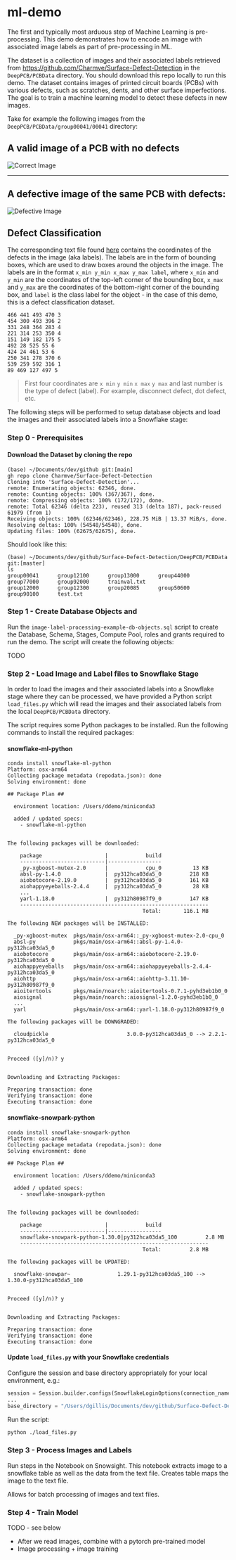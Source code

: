 # ml-demo

The first and typically most arduous step of Machine Learning is pre-processing. This demo demonstrates how to encode an image with associated image labels as part of pre-processing in ML.

The dataset is a collection of images and their associated labels retrieved from https://github.com/Charmve/Surface-Defect-Detection in the `DeepPCB/PCBData` directory. You should download this repo locally to run this demo. The dataset contains images of printed circuit boards (PCBs) with various defects, such as scratches, dents, and other surface imperfections. The goal is to train a machine learning model to detect these defects in new images.

Take for example the following images from the `DeepPCB/PCBData/group00041/00041` directory:

## A valid image of a PCB with no defects

![Correct Image](https://github.com/Charmve/Surface-Defect-Detection/blob/master/DeepPCB/PCBData/group00041/00041/00041000_temp.jpg)

------

## A defective image of the same PCB with defects:

![Defective Image](https://github.com/Charmve/Surface-Defect-Detection/blob/master/DeepPCB/PCBData/group00041/00041/00041000_test.jpg)


## Defect Classification

The corresponding text file found [here](https://github.com/Charmve/Surface-Defect-Detection/blob/master/DeepPCB/PCBData/group00041/00041_not/00041000.txt) contains the coordinates of the defects in the image (aka labels). The labels are in the form of bounding boxes, which are used to draw boxes around the objects in the image. The labels are in the format `x_min y_min x_max y_max label`, where `x_min` and `y_min` are the coordinates of the top-left corner of the bounding box, `x_max` and `y_max` are the coordinates of the bottom-right corner of the bounding box, and `label` is the class label for the object - in the case of this demo, this is a defect classification dataset.

```text
466 441 493 470 3
454 300 493 396 2
331 248 364 283 4
221 314 253 350 4
151 149 182 175 5
492 28 525 55 6
424 24 461 53 6
250 341 278 370 6
539 259 592 316 1
89 469 127 497 5
```

> First four coordinates are `x min` `y min` `x max` `y max` and last number is the type of defect (label). For example, disconnect defect, dot defect, etc.

The following steps will be performed to setup database objects and load the images and their associated labels into a Snowflake stage:

### Step 0 - Prerequisites

#### Download the Dataset by cloning the repo

```shell
(base) ~/Documents/dev/github git:[main]
gh repo clone Charmve/Surface-Defect-Detection
Cloning into 'Surface-Defect-Detection'...
remote: Enumerating objects: 62346, done.
remote: Counting objects: 100% (367/367), done.
remote: Compressing objects: 100% (172/172), done.
remote: Total 62346 (delta 223), reused 313 (delta 187), pack-reused 61979 (from 1)
Receiving objects: 100% (62346/62346), 228.75 MiB | 13.37 MiB/s, done.
Resolving deltas: 100% (54548/54548), done.
Updating files: 100% (62675/62675), done.
```

Should look like this:

```shell
(base) ~/Documents/dev/github/Surface-Defect-Detection/DeepPCB/PCBData git:[master]
ls
group00041      group12100      group13000      group44000      group77000      group92000      trainval.txt
group12000      group12300      group20085      group50600      group90100      test.txt
```

### Step 1 - Create Database Objects and 

Run the `image-label-processing-example-db-objects.sql` script to create the Database, Schema, Stages, Compute Pool, roles and grants required to run the demo. The script will create the following objects:

TODO

### Step 2 - Load Image and Label files to Snowflake Stage

In order to load the images and their associated labels into a Snowflake stage where they can be processed, we have provided a Python script `load_files.py` which  will read the images and their associated labels from the local `DeepPCB/PCBData` directory.

The script requires some Python packages to be installed. Run the following commands to install the required packages:

#### snowflake-ml-python

```shell
conda install snowflake-ml-python
Platform: osx-arm64
Collecting package metadata (repodata.json): done
Solving environment: done

## Package Plan ##

  environment location: /Users/ddemo/miniconda3

  added / updated specs:
    - snowflake-ml-python


The following packages will be downloaded:

    package                    |            build
    ---------------------------|-----------------
    _py-xgboost-mutex-2.0      |            cpu_0          13 KB
    absl-py-1.4.0              |  py312hca03da5_0         218 KB
    aiobotocore-2.19.0         |  py312hca03da5_0         161 KB
    aiohappyeyeballs-2.4.4     |  py312hca03da5_0          28 KB
    ...
    yarl-1.18.0                |  py312h80987f9_0         147 KB
    ------------------------------------------------------------
                                           Total:       116.1 MB

The following NEW packages will be INSTALLED:

  _py-xgboost-mutex  pkgs/main/osx-arm64::_py-xgboost-mutex-2.0-cpu_0 
  absl-py            pkgs/main/osx-arm64::absl-py-1.4.0-py312hca03da5_0 
  aiobotocore        pkgs/main/osx-arm64::aiobotocore-2.19.0-py312hca03da5_0 
  aiohappyeyeballs   pkgs/main/osx-arm64::aiohappyeyeballs-2.4.4-py312hca03da5_0 
  aiohttp            pkgs/main/osx-arm64::aiohttp-3.11.10-py312h80987f9_0 
  aioitertools       pkgs/main/noarch::aioitertools-0.7.1-pyhd3eb1b0_0 
  aiosignal          pkgs/main/noarch::aiosignal-1.2.0-pyhd3eb1b0_0 
  ...
  yarl               pkgs/main/osx-arm64::yarl-1.18.0-py312h80987f9_0 

The following packages will be DOWNGRADED:

  cloudpickle                         3.0.0-py312hca03da5_0 --> 2.2.1-py312hca03da5_0 


Proceed ([y]/n)? y


Downloading and Extracting Packages:
                                                                                                                                                                    
Preparing transaction: done                                                                                                                                         
Verifying transaction: done                                                                                                                                         
Executing transaction: done                                                                                                                                         
```
#### snowflake-snowpark-python

```shell
conda install snowflake-snowpark-python
Platform: osx-arm64
Collecting package metadata (repodata.json): done
Solving environment: done

## Package Plan ##

  environment location: /Users/ddemo/miniconda3

  added / updated specs:
    - snowflake-snowpark-python


The following packages will be downloaded:

    package                    |            build
    ---------------------------|-----------------
    snowflake-snowpark-python-1.30.0|py312hca03da5_100         2.8 MB
    ------------------------------------------------------------
                                           Total:         2.8 MB

The following packages will be UPDATED:

  snowflake-snowpar~               1.29.1-py312hca03da5_100 --> 1.30.0-py312hca03da5_100 


Proceed ([y]/n)? y


Downloading and Extracting Packages:
                                                                                                                                                                    
Preparing transaction: done
Verifying transaction: done
Executing transaction: done
```

#### Update `load_files.py` with your Snowflake credentials

Configure the session and base directory appropriately for your local environment, e.g.: 

```python
session = Session.builder.configs(SnowflakeLoginOptions(connection_name="demo_dgillis_keypair_auth", login_file="/Users/dgillis/.snowflake/config.toml")).create()
...
base_directory = "/Users/dgillis/Documents/dev/github/Surface-Defect-Detection/DeepPCB/PCBData"
```

Run the script:

```shell
python ./load_files.py
```

### Step 3 - Process Images and Labels

Run steps in the Notebook on Snowsight. This notebook extracts image to a snowflake table as well as the data from the text file. Creates table maps the image to the text file.

Allows for batch processing of images and text files.

### Step 4 - Train Model

TODO - see below

- After we read images, combine with a pytorch pre-trained model 
- Image processing + image training 
